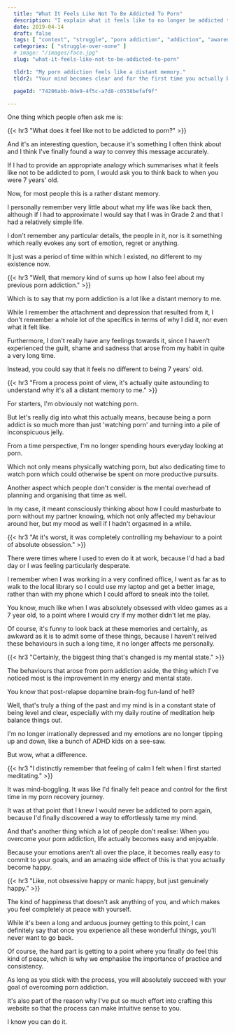 ```yaml
---
  title: "What It Feels Like Not To Be Addicted To Porn"
  description: "I explain what it feels like to no longer be addicted to porn."
  date: 2019-04-14
  draft: false
  tags: [ "context", "struggle", "porn addiction", "addiction", "awareness", "awareness exercises", "perspective", "nofap", "neverfap", "neverfap deluxe" ]
  categories: [ "struggle-over-none" ]
  # image: "/images/face.jpg"
  slug: "what-it-feels-like-not-to-be-addicted-to-porn"

  tldr1: "My porn addiction feels like a distant memory."
  tldr2: "Your mind becomes clear and for the first time you actually begin to feel genuinely happy."

  pageId: "74206abb-0de9-4f5c-a7d8-c0538befaf9f"

---
```


One thing which people often ask me is:

{{< hr3 "What does it feel like not to be addicted to porn?" >}}

And it's an interesting question, because it's something I often think about and I think I've finally found a way to convey this message accurately.

If I had to provide an appropriate analogy which summarises what it feels like not to be addicted to porn, I would ask you to think back to when you were 7 years' old.

Now, for most people this is a rather distant memory. 

I personally remember very little about what my life was like back then, although if I had to approximate I would say that I was in Grade 2 and that I had a relatively simple life.

I don't remember any particular details, the people in it, nor is it something which really evokes any sort of emotion, regret or anything.

It just was a period of time within which I existed, no different to my existence now.


{{< hr3 "Well, that memory kind of sums up how I also feel about my previous porn addiction." >}}


Which is to say that my porn addiction is a lot like a distant memory to me.

While I remember the attachment and depression that resulted from it, I don't remember a whole lot of the specifics in terms of why I did it, nor even what it felt like.

Furthermore, I don't really have any feelings towards it, since I haven't experienced the guilt, shame and sadness that arose from my habit in quite a very long time.

Instead, you could say that it feels no different to being 7 years' old.


{{< hr3 "From a process point of view, it's actually quite astounding to understand why it's all a distant memory to me." >}}


For starters, I'm obviously not watching porn.

But let's really dig into what this actually means, because being a porn addict is so much more than just 'watching porn' and turning into a pile of inconspicuous jelly.

From a time perspective, I'm no longer spending hours everyday looking at porn.

Which not only means physically watching porn, but also dedicating time to watch porn which could otherwise be spent on more productive pursuits.

Another aspect which people don't consider is the mental overhead of planning and organising that time as well. 

In my case, it meant consciously thinking about how I could masturbate to porn without my partner knowing, which not only affected my behaviour around her, but my mood as well if I hadn't orgasmed in a while.


{{< hr3 "At it's worst, it was completely controlling my behaviour to a point of absolute obsession." >}}


There were times where I used to even do it at work, because I'd had a bad day or I was feeling particularly desperate.

I remember when I was working in a very confined office, I went as far as to walk to the local library so I could use my laptop and get a better image, rather than with my phone which I could afford to sneak into the toilet.

You know, much like when I was absolutely obsessed with video games as a 7 year old, to a point where I would cry if my mother didn't let me play. 

Of course, it's funny to look back at these memories and certainly, as awkward as it is to admit some of these things, because I haven't relived these behaviours in such a long time, it no longer affects me personally.


{{< hr3 "Certainly, the biggest thing that's changed is my mental state." >}}


The behaviours that arose from porn addiction aside, the thing which I've noticed most is the improvement in my energy and mental state.

You know that post-relapse dopamine brain-fog fun-land of hell? 

Well, that's truly a thing of the past and my mind is in a constant state of being level and clear, especially with my daily routine of meditation help balance things out.

I'm no longer irrationally depressed and my emotions are no longer tipping up and down, like a bunch of ADHD kids on a see-saw.

But wow, what a difference.


{{< hr3 "I distinctly remember that feeling of calm I felt when I first started meditating." >}}


It was mind-boggling. It was like I'd finally felt peace and control for the first time in my porn recovery journey.

It was at that point that I knew I would never be addicted to porn again, because I'd finally discovered a way to effortlessly tame my mind. 

And that's another thing which a lot of people don't realise: When you overcome your porn addiction, life actually becomes easy and enjoyable.

Because your emotions aren't all over the place, it becomes really easy to commit to your goals, and an amazing side effect of this is that you actually become happy.


{{< hr3 "Like, not obsessive happy or manic happy, but just genuinely happy." >}}


The kind of happiness that doesn't ask anything of you, and which makes you feel completely at peace with yourself.

While it's been a long and arduous journey getting to this point, I can definitely say that once you experience all these wonderful things, you'll never want to go back.

Of course, the hard part is getting to a point where you finally do feel this kind of peace, which is why we emphasise the importance of practice and consistency.

As long as you stick with the process, you will absolutely succeed with your goal of overcoming porn addiction. 

It's also part of the reason why I've put so much effort into crafting this website so that the process can make intuitive sense to you.

I know you can do it.















<!-- For starters, it feels as if I never was addicted to porn.  -->


